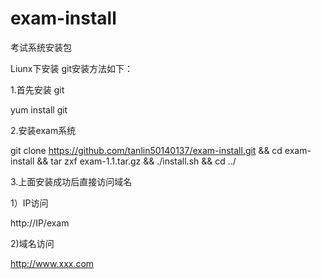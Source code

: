 # exam-install
考试系统安装包

Liunx下安装 git安装方法如下：

1.首先安装 git 

yum install git

2.安装exam系统 

git clone https://github.com/tanlin50140137/exam-install.git && cd exam-install && tar zxf exam-1.1.tar.gz && ./install.sh && cd ../

3.上面安装成功后直接访问域名

1）IP访问

http://IP/exam

2)域名访问

http://www.xxx.com
